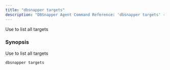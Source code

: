 ```yaml
---
title: "dbsnapper targets"
description: "DBSnapper Agent Command Reference: 'dbsnapper targets' - Use to list all targets"
---
```

Use to list all targets

### Synopsis


Use to list all targets

```
dbsnapper targets
```

